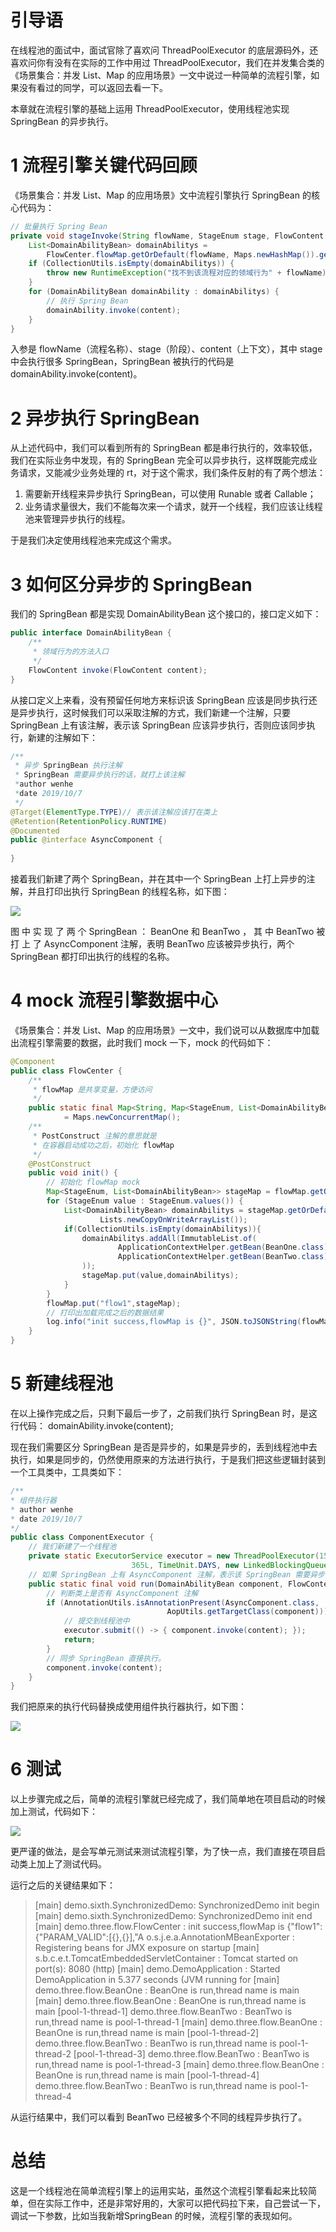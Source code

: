 # 引导语

在线程池的面试中，面试官除了喜欢问 ThreadPoolExecutor 的底层源码外，还喜欢问你有没有在实际的工作中用过 ThreadPoolExecutor，我们在并发集合类的《场景集合：并发 List、Map 的应用场景》一文中说过一种简单的流程引擎，如果没有看过的同学，可以返回去看一下。

本章就在流程引擎的基础上运用 ThreadPoolExecutor，使用线程池实现 SpringBean 的异步执行。

# 1 流程引擎关键代码回顾

《场景集合：并发 List、Map 的应用场景》文中流程引擎执行 SpringBean 的核心代码为：

```java
// 批量执行 Spring Bean
private void stageInvoke(String flowName, StageEnum stage, FlowContent content) {
    List<DomainAbilityBean> domainAbilitys =
    	FlowCenter.flowMap.getOrDefault(flowName, Maps.newHashMap()).get(stage);
    if (CollectionUtils.isEmpty(domainAbilitys)) {
    	throw new RuntimeException("找不到该流程对应的领域行为" + flowName);
    }
    for (DomainAbilityBean domainAbility : domainAbilitys) {
    	// 执行 Spring Bean
    	domainAbility.invoke(content);
    }
}
```

入参是 flowName（流程名称）、stage（阶段）、content（上下文），其中 stage 中会执行很多 SpringBean，SpringBean 被执行的代码是 domainAbility.invoke(content)。

# 2 异步执行 SpringBean

从上述代码中，我们可以看到所有的 SpringBean 都是串行执行的，效率较低，我们在实际业务中发现，有的 SpringBean 完全可以异步执行，这样既能完成业务请求，又能减少业务处理的 rt，对于这个需求，我们条件反射的有了两个想法：

1. 需要新开线程来异步执行 SpringBean，可以使用 Runable 或者 Callable；
2. 业务请求量很大，我们不能每次来一个请求，就开一个线程，我们应该让线程池来管理异步执行的线程。

于是我们决定使用线程池来完成这个需求。

# 3 如何区分异步的 SpringBean

我们的 SpringBean 都是实现 DomainAbilityBean 这个接口的，接口定义如下：

```java
public interface DomainAbilityBean {
    /**
     * 领域行为的方法入口
     */
    FlowContent invoke(FlowContent content);
}
```

从接口定义上来看，没有预留任何地方来标识该 SpringBean 应该是同步执行还是异步执行，这时候我们可以采取注解的方式，我们新建一个注解，只要 SpringBean 上有该注解，表示该 SpringBean 应该异步执行，否则应该同步执行，新建的注解如下：

```java
/**
 * 异步 SpringBean 执行注解
 * SpringBean 需要异步执行的话，就打上该注解
 *author wenhe
 *date 2019/10/7
 */
@Target(ElementType.TYPE)// 表示该注解应该打在类上
@Retention(RetentionPolicy.RUNTIME)
@Documented
public @interface AsyncComponent {
    
}
```

接着我们新建了两个 SpringBean，并在其中一个 SpringBean 上打上异步的注解，并且打印出执行 SpringBean 的线程名称，如下图：

![](..\image\SpringBean.png)

图 中 实 现 了 两 个 SpringBean ： BeanOne 和 BeanTwo ， 其 中 BeanTwo 被 打 上 了 AsyncComponent 注解，表明 BeanTwo 应该被异步执行，两个 SpringBean 都打印出执行的线程的名称。

# 4 mock 流程引擎数据中心

《场景集合：并发 List、Map 的应用场景》一文中，我们说可以从数据库中加载出流程引擎需要的数据，此时我们 mock 一下，mock 的代码如下：

```java
@Component
public class FlowCenter {
    /**
     * flowMap 是共享变量，方便访问
     */
    public static final Map<String, Map<StageEnum, List<DomainAbilityBean>>> flowMap
            = Maps.newConcurrentMap();
    /**
     * PostConstruct 注解的意思就是
     * 在容器启动成功之后，初始化 flowMap
     */
    @PostConstruct
    public void init() {
        // 初始化 flowMap mock
        Map<StageEnum, List<DomainAbilityBean>> stageMap = flowMap.getOrDefault("flow1",Map<StageEnum, List<DomainAbilityBean>>);
        for (StageEnum value : StageEnum.values()) {
            List<DomainAbilityBean> domainAbilitys = stageMap.getOrDefault(value,
                    Lists.newCopyOnWriteArrayList());
            if(CollectionUtils.isEmpty(domainAbilitys)){
                domainAbilitys.addAll(ImmutableList.of(
                        ApplicationContextHelper.getBean(BeanOne.class),
                        ApplicationContextHelper.getBean(BeanTwo.class)
                ));
                stageMap.put(value,domainAbilitys);
            }
        }
        flowMap.put("flow1",stageMap);
        // 打印出加载完成之后的数据结果
        log.info("init success,flowMap is {}", JSON.toJSONString(flowMap));
    }
}
```

# 5 新建线程池

在以上操作完成之后，只剩下最后一步了，之前我们执行 SpringBean 时，是这行代码： domainAbility.invoke(content);

现在我们需要区分 SpringBean 是否是异步的，如果是异步的，丢到线程池中去执行，如果是同步的，仍然使用原来的方法进行执行，于是我们把这些逻辑封装到一个工具类中，工具类如下：

```java
/**
* 组件执行器
* author wenhe
* date 2019/10/7
*/
public class ComponentExecutor {
    // 我们新建了一个线程池
    private static ExecutorService executor = new ThreadPoolExecutor(15, 15, 
                           365L, TimeUnit.DAYS, new LinkedBlockingQueue<>());
    // 如果 SpringBean 上有 AsyncComponent 注解，表示该 SpringBean 需要异步执行，就丢到
    public static final void run(DomainAbilityBean component, FlowContent content) {
    	// 判断类上是否有 AsyncComponent 注解
    	if (AnnotationUtils.isAnnotationPresent(AsyncComponent.class,
                                   AopUtils.getTargetClass(component))) {
    		// 提交到线程池中
    		executor.submit(() -> { component.invoke(content); });
    		return;
    	}
    	// 同步 SpringBean 直接执行。
    	component.invoke(content);
    }
}
```

我们把原来的执行代码替换成使用组件执行器执行，如下图：

![](..\image\FlowStart.png)

# 6 测试

以上步骤完成之后，简单的流程引擎就已经完成了，我们简单地在项目启动的时候加上测试，代码如下：

![](..\image\DemoApplication.png)

更严谨的做法，是会写单元测试来测试流程引擎，为了快一点，我们直接在项目启动类上加上了测试代码。

运行之后的关键结果如下：

> [main] demo.sixth.SynchronizedDemo: SynchronizedDemo init begin
> [main] demo.sixth.SynchronizedDemo: SynchronizedDemo init end
> [main] demo.three.flow.FlowCenter : init success,flowMap is {"flow1":{"PARAM_VALID":[{},{}],"A
> o.s.j.e.a.AnnotationMBeanExporter : Registering beans for JMX exposure on startup
> [main] s.b.c.e.t.TomcatEmbeddedServletContainer : Tomcat started on port(s): 8080 (http)
> [main] demo.DemoApplication : Started DemoApplication in 5.377 seconds (JVM running for
> [main] demo.three.flow.BeanOne : BeanOne is run,thread name is main
> [main] demo.three.flow.BeanOne : BeanOne is run,thread name is main
> [pool-1-thread-1] demo.three.flow.BeanTwo : BeanTwo is run,thread name is pool-1-thread-1
> [main] demo.three.flow.BeanOne : BeanOne is run,thread name is main
> [pool-1-thread-2] demo.three.flow.BeanTwo : BeanTwo is run,thread name is pool-1-thread-2
> [pool-1-thread-3] demo.three.flow.BeanTwo : BeanTwo is run,thread name is pool-1-thread-3
> [main] demo.three.flow.BeanOne : BeanOne is run,thread name is main
> [pool-1-thread-4] demo.three.flow.BeanTwo : BeanTwo is run,thread name is pool-1-thread-4

从运行结果中，我们可以看到 BeanTwo 已经被多个不同的线程异步执行了。

# 总结

这是一个线程池在简单流程引擎上的运用实站，虽然这个流程引擎看起来比较简单，但在实际工作中，还是非常好用的，大家可以把代码拉下来，自己尝试一下，调试一下参数，比如当我新增SpringBean 的时候，流程引擎的表现如何。